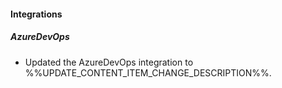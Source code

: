 
#### Integrations

##### AzureDevOps

- Updated the AzureDevOps integration to %%UPDATE_CONTENT_ITEM_CHANGE_DESCRIPTION%%.
